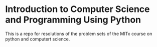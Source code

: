 # Introduction to Computer Science and Programming Using Python

This is a repo for resolutions of the problem sets of the MITx course on python and computert science.
